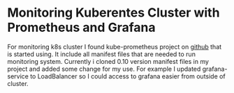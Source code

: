 # Monitoring Kuberentes Cluster with Prometheus and Grafana

For monitoring k8s cluster I found kube-prometheus project on [github](https://github.com/prometheus-operator/kube-prometheus) that is started using. It include all manifest files that are needed to run monitoring system. Currently i cloned 0.10 version manifest files in my project and added some change for my use. For example I updated grafana-service to LoadBalancer so I could access to grafana easier from outside of cluster.